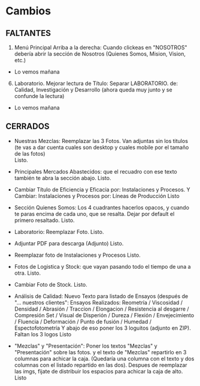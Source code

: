# Cambios

## FALTANTES

1) Menú Principal Arriba a la derecha: Cuando clickeas en "NOSOTROS" debería abrir la sección de Nosotros (Quienes Somos, Mision, Vision, etc.)
* Lo vemos mañana 

6) Laboratorio. Mejorar lectura de Título: Separar LABORATORIO. de: Calidad, Investigación y Desarrollo (ahora queda muy junto y se confunde la lectura)
* Lo vemos mañana  

## CERRADOS

* Nuestras Mezclas: Reemplazar las 3 Fotos. 
Van adjuntas sin los titulos (te vas a dar cuenta cuales son desktop y cuales mobile por el tamaño de las fotos)  
Listo.

* Principales Mercados Abastecidos: que el recuadro con ese texto también te abra la sección abajo. 
Listo.

* Cambiar Título de Eficiencia y Eficacia por: Instalaciones y Procesos. Y Cambiar: Instalaciones y Procesos por: Líneas de Producción
Listo

* Sección Quienes Somos: Los 4 cuadrantes hacerlos opacos, y cuando te paras encima de cada uno, que se resalta. Dejar por default el primero resaltado.
Listo.

* Laboratorio: Reemplazar Foto.
Listo.

* Adjuntar PDF para descarga (Adjunto)
Listo.

* Reemplazar foto de Instalaciones y Procesos
Listo.

* Fotos de Logistica y Stock: que vayan pasando todo el tiempo de una a otra.
Listo.

* Cambiar Foto de Stock.
Listo.

* Análisis de Calidad: Nuevo Texto para listado de Ensayos (después de "... nuestros clientes":
Ensayos Realizados: 
Reometría / Viscosidad / Densidad / Abrasión / Traccion / Elongacion / Resistencia al desgarre / Compresión Set / Visual de Disperión / Dureza / Flexión / Envejecimiento / Fluencia / Deformación / Punto de fusión / Humedad / Espectofotometría
Y abajo de eso poner los 3 loguitos (adjunto en ZIP).
Faltan los 3 logos
Listo

* "Mezclas" y "Presentación": Poner los textos "Mezclas" y "Presentación"  sobre las fotos. y el texto de "Mezclas" repartirlo en 3 columnas para achicar la caja. (Quedaría una columna con el texto y dos columnas con el listado repartido en las dos). Despues de reemplazar las imgs, fijate de distribuir los espacios para achicar la caja de alto.
Listo
